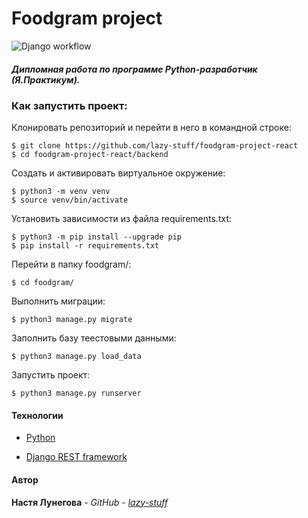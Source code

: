# Foodgram project
 
![Django workflow](https://github.com/lazy-stuff/foodgram-project-react/actions/workflows/foodgram_workflow.yml/badge.svg)

##### Дипломная работа по программе Python-разработчик (Я.Практикум).

### Как запустить проект:

Клонировать репозиторий и перейти в него в командной строке:

```
$ git clone https://github.com/lazy-stuff/foodgram-project-react
$ cd foodgram-project-react/backend

```
Cоздать и активировать виртуальное окружение:

```
$ python3 -m venv venv
$ source venv/bin/activate
```

Установить зависимости из файла requirements.txt:

```
$ python3 -m pip install --upgrade pip
$ pip install -r requirements.txt
```

Перейти в папку foodgram/:

```
$ cd foodgram/
```

Выполнить миграции:

```
$ python3 manage.py migrate
```

Заполнить базу теестовыми данными:

```
$ python3 manage.py load_data
```

Запустить проект:

```
$ python3 manage.py runserver
```

#### Технологии
  
* [Python](https://www.python.org)

* [Django REST framework](https://www.django-rest-framework.org)

#### Автор

**Настя Лунегова** - *GitHub* - *[lazy-stuff](https://github.com/lazy-stuff)*
